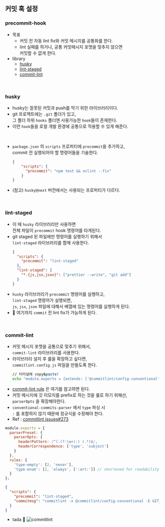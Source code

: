## 커밋 훅 설정

### precommit-hook

* 목표
  * 커밋 전 자동 lint fix와 커밋 메시지를 공통화를 한다.
  * lint 실패를 하거나, 공통 커밋메시지 포맷을 맞추지 않으면    
    커밋할 수 없게 한다. 
* library
  * [husky](https://github.com/typicode/husky)
  * [lint-staged](https://github.com/okonet/lint-staged)
  * [commit-lint](https://github.com/marionebl/commitlint)

<br>

### husky
* husky는 잘못된 커밋과 push를 막기 위한 라이브러리이다.
* git 프로젝트에는 `.git` 폴더가 있고,  
  그 폴더 하위 `hooks` 폴더엔 사용가능한 `hook`들이 존재한다.
* 이런 `hook`들을 로컬 개발 환경에 공통으로 적용할 수 있게 해준다.
  
<br>

* `package.json` 의 `scripts` 프로퍼티에 `precommit`을 추가하고,  
   commit 전 실행되어야 할 명령어들을 기술한다.
   ```json
   {
       "scripts": {
         "precommit": "npm test && eslint --fix"
       }
   }
   ```
* (참고) `husky@next` 버전에서는 사용되는 프로퍼티가 다르다.
   
<br>

### lint-staged
* 이 때 `husky` 라이브러리만 사용하면  
  전체 파일이 `precommit` hook 명령어를 타게된다. 
* git staged 된 파일에만 명령어를 실행하기 위해서   
  `lint-staged` 라이브러리를 함께 사용한다.
  ```json
  {
    "scripts": {
      "precommit": "lint-staged"
    },
    "lint-staged": {
      "*.{js,jsx,json}": ["prettier --write", "git add"]
    }
  }
  ```
* `husky` 라이브러리가 `precommit` 명령어를 실행하고,  
   `lint-staged` 명령어가 실행되면,  
    `js`, `jsx`, `json` 파일에 대해서 배열에 있는 명령어를 실행하게 된다.
* :tada: 여기까지 `commit` 전 lint fix가 가능하게 된다.

<br>

### commit-lint
* 커밋 메시지 포맷을 공통으로 맞추기 위해서,  
  `commit-lint` 라이브러리를 사용한다.
* 라이브러리 설치 후 룰을 확장하고 싶다면,  
  `commitlint.config.js` 파일을 만들도록 한다.
  ```bash
  // 터미널에 copy&paste!
  echo "module.exports = {extends: ['@commitlint/config-conventional']}" > commitlint.config.js
  ```
* [commit-lint rule](http://marionebl.github.io/commitlint/#/reference-rules) 은 여기를 참고하면 된다.
* 커밋 메시지에 깃 이모지를 prefix로 하는 것을 룰로 하기 위해선,  
  `parserOpts` 을 확장해야한다.  
* `conventional-commits-parser` 에서 `type` 파싱 시  
   `:` 를 포함하지 않기 때문에 정규식을 수정해야 한다.  
* Ref : [commitlint issues#273](https://github.com/marionebl/commitlint/issues/273)

```js
module.exports = {
  parserPreset: {
    parserOpts: {
      headerPattern: /^(:(?:\w+):) (.*)$/,
      headerCorrespondence: ['type', 'subject']
    }
  },
  rules: {
    'type-empty': [2, 'never'],
    'type-enum': [2, 'always', [':art:']] // shortened for readability
  }
};
```
```json
{
  "scripts": {
    "precommit": "lint-staged",
    "commitmsg": "commitlint -x @commitlint/config-conventional -E GIT_PARAMS"
  }
}
```
* tada :tada:
  ![commitlint](../../img/commitlint.png)
  

